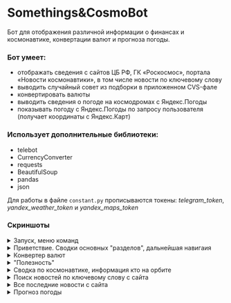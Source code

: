 # Somethings&CosmoBot

Бот для отображения различной информации о финансах и космонавтике, конвертации валют и прогноза погоды.

### Бот умеет:

- отображать сведения с сайтов ЦБ РФ, ГК «Роскосмос», портала «Новости космонавтики», в том числе новости по ключевому
  слову
- выводить случайный совет из подборки в приложенном CVS-фале
- конвертировать валюты
- выводить сведения о погоде на космодромах с Яндекс.Погоды
- показывать погоду с Яндекс.Погоды по запросу пользователя (получает координаты с Яндекс.Карт)

### Использует дополнительные библиотеки:

- telebot
- CurrencyConverter
- requests
- BeautifulSoup
- pandas
- json

Для работы в файле `constant.py` прописываются токены: _telegram_token_, _yandex_weather_token_ и _yandex_maps_token_

### Скриншоты

<details>
  <summary>Запуск, меню команд</summary>

![](https://github.com/Satura/Finance_Space_Bot/blob/main/screenshots/01_start.png)

</details>

<details>
  <summary>Приветствие. Сводки основных "разделов", дальнейшая навигаия</summary>

![](https://github.com/Satura/Finance_Space_Bot/blob/main/screenshots/02_%D1%80%D0%B0%D0%B7%D0%B4%D0%B5%D0%BB%D1%8B.png)

</details>

<details>
  <summary>Конвертер валют</summary>

![](https://github.com/Satura/Finance_Space_Bot/blob/main/screenshots/03_%D0%BA%D0%BE%D0%BD%D0%B2%D0%B5%D1%80%D1%82%D0%B5%D1%80.png)

</details>

<details>
  <summary>"Полезность"</summary>

![](https://github.com/Satura/Finance_Space_Bot/blob/main/screenshots/04_%D0%BF%D0%BE%D0%BB%D0%B5%D0%B7%D0%BD%D0%BE%D1%81%D1%82%D1%8C.png)

</details>

<details>
  <summary>Сводка по космонавтике, информация кто на орбите</summary>

![](https://github.com/Satura/Finance_Space_Bot/blob/main/screenshots/05_%D1%80%D0%B0%D0%B7%D0%B4%D0%B5%D0%BB%20%D0%BA%D0%BE%D1%81%D0%BC%D0%BE%20(%D1%81%D0%B2%D0%BE%D0%B4%D0%BA%D0%B0%20%2B%20%D0%BD%D0%B0%20%D0%BE%D1%80%D0%B1%D0%B8%D1%82%D0%B5).png)

</details>

<details>
  <summary>Поиск новостей по ключевому слову с сайта</summary>

![](https://github.com/Satura/Finance_Space_Bot/blob/main/screenshots/06_%D0%BD%D0%BE%D0%B2%D0%BE%D1%81%D1%82%D0%B8%20%D0%BF%D0%BE%20%D0%BA%D0%BB%D1%8E%D1%87%D0%B5%D0%B2%D0%BE%D0%BC%D1%83%20%D1%81%D0%BB%D0%BE%D0%B2%D1%83.png)

</details>

<details>
  <summary>Все последние новости с сайта</summary>

![](https://github.com/Satura/Finance_Space_Bot/blob/main/screenshots/07_%D0%B2%D1%81%D0%B5%20%D0%BF%D0%BE%D1%81%D0%BB%D0%B5%D0%B4%D0%BD%D0%B8%D0%B5%20%D0%BD%D0%BE%D0%B2%D0%BE%D1%81%D1%82%D0%B8.png)

</details>

<details>
  <summary>Прогноз погоды</summary>

![](https://github.com/Satura/Finance_Space_Bot/blob/main/screenshots/08_%D0%BF%D1%80%D0%BE%D0%B3%D0%BD%D0%BE%D0%B7%20%D0%BF%D0%BE%D0%B3%D0%BE%D0%B4%D1%8B.png)

</details>
